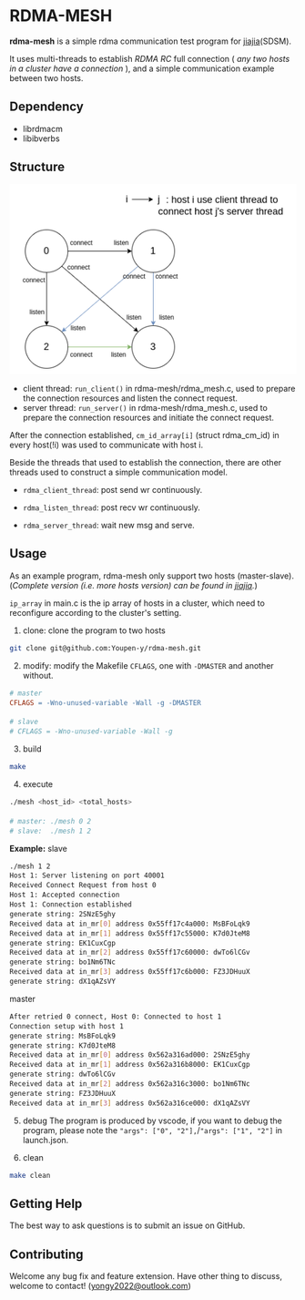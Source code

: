 RDMA-MESH
=============================================================================
**rdma-mesh** is a simple rdma communication test program for [jiajia](https://github.com/Youpen-y/jiajia)(SDSM).

It uses multi-threads to establish _RDMA RC_ full connection ( _any two hosts in a cluster have a connection_ ), and a simple communication example between two hosts.

Dependency
-----------------------------------------------------------------------------
* librdmacm
* libibverbs

Structure
-----------------------------------------------------------------------------
![rdma-mesh-structure](./rdma-mesh.png)

- client thread: `run_client()` in rdma-mesh/rdma_mesh.c, used to prepare the connection resources and listen the connect request.
- server thread: `run_server()` in rdma-mesh/rdma_mesh.c, used to prepare the connection resources and initiate the connect request.

After the connection established, `cm_id_array[i]` (struct rdma_cm_id) in every host(!i) was used to communicate with host i.

Beside the threads that used to establish the connection, there are other threads used to construct a simple communication model.

- `rdma_client_thread`: post send wr continuously.

- `rdma_listen_thread`: post recv wr continuously.

- `rdma_server_thread`: wait new msg and serve.

Usage
-----------------------------------------------------------------------------
As an example program, rdma-mesh only support two hosts (master-slave). (_Complete version (i.e. more hosts version) can be found in [jiajia](https://github.com/Youpen-y/jiajia)._)

`ip_array` in main.c is the ip array of hosts in a cluster, which need to reconfigure according to the cluster's setting.

1. clone: clone the program to two hosts
```bash
git clone git@github.com:Youpen-y/rdma-mesh.git
```
2. modify: modify the Makefile `CFLAGS`, one with `-DMASTER` and another without.
```Makefile
# master
CFLAGS = -Wno-unused-variable -Wall -g -DMASTER

# slave
# CFLAGS = -Wno-unused-variable -Wall -g
```
3. build
```bash
make
```
4. execute
```bash
./mesh <host_id> <total_hosts>

# master: ./mesh 0 2
# slave:  ./mesh 1 2
```
**Example:**
slave
```bash
./mesh 1 2
Host 1: Server listening on port 40001
Received Connect Request from host 0
Host 1: Accepted connection
Host 1: Connection established
generate string: 2SNzE5ghy
Received data at in_mr[0] address 0x55ff17c4a000: MsBFoLqk9
Received data at in_mr[1] address 0x55ff17c55000: K7d0JteM8
generate string: EK1CuxCgp
Received data at in_mr[2] address 0x55ff17c60000: dwTo6lCGv
generate string: bo1Nm6TNc
Received data at in_mr[3] address 0x55ff17c6b000: FZ3JDHuuX
generate string: dX1qAZsVY
```
master
```bash
After retried 0 connect, Host 0: Connected to host 1
Connection setup with host 1
generate string: MsBFoLqk9
generate string: K7d0JteM8
Received data at in_mr[0] address 0x562a316ad000: 2SNzE5ghy
Received data at in_mr[1] address 0x562a316b8000: EK1CuxCgp
generate string: dwTo6lCGv
Received data at in_mr[2] address 0x562a316c3000: bo1Nm6TNc
generate string: FZ3JDHuuX
Received data at in_mr[3] address 0x562a316ce000: dX1qAZsVY
```

5. debug
The program is produced by vscode, if you want to debug the program, please note the `"args": ["0", "2"],`/`"args": ["1", "2"]` in launch.json.

6. clean
```bash
make clean
```

Getting Help
-----------------------------------------------------------------------------
The best way to ask questions is to submit an issue on GitHub.

Contributing
-----------------------------------------------------------------------------
Welcome any bug fix and feature extension. Have other thing to discuss, welcome to contact! ([yongy2022@outlook.com]())